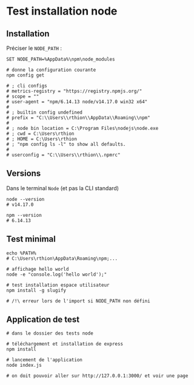 Test installation node
======================

Installation
------------

Préciser le `NODE_PATH` :

```shell
SET NODE_PATH=%AppData%\npm\node_modules

# donne la configuration courante
npm config get

# ; cli configs
# metrics-registry = "https://registry.npmjs.org/"
# scope = ""
# user-agent = "npm/6.14.13 node/v14.17.0 win32 x64"
# 
# ; builtin config undefined
# prefix = "C:\\Users\\rthion\\AppData\\Roaming\\npm"
# 
# ; node bin location = C:\Program Files\nodejs\node.exe
# ; cwd = C:\Users\rthion
# ; HOME = C:\Users\rthion
# ; "npm config ls -l" to show all defaults.
# 
# userconfig = "C:\\Users\\rthion\\.npmrc"
```

Versions
--------

Dans le terminal `Node` (et pas la CLI standard)

```shell
node --version
# v14.17.0

npm --version
# 6.14.13
```

Test minimal
------------

```shell
echo %PATH%
# C:\Users\rthion\AppData\Roaming\npm;...

# affichage hello world
node -e "console.log('hello world');"

# test installation espace utilisateur
npm install -g slugify

# /!\ erreur lors de l'import si NODE_PATH non défini
```

Application de test
-------------------

```shell
# dans le dossier des tests node

# téléchargement et installation de express
npm install

# lancement de l'application
node index.js

# on doit pouvoir aller sur http://127.0.0.1:3000/ et voir une page
```

